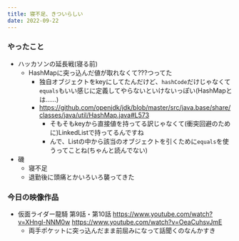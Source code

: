 ```yaml
---
title: 寝不足、きついらしい
date: 2022-09-22
---
```


### やったこと
+ ハッカソンの延長戦(寝る前)
  + HashMapに突っ込んだ値が取れなくて???つってた
    + 独自オブジェクトをkeyにしてたんだけど、`hashCode`だけじゃなくて`equals`もいい感じに定義してやらないといけないっぽい(HashMapとは……)
    + <https://github.com/openjdk/jdk/blob/master/src/java.base/share/classes/java/util/HashMap.java#L573>
      + そもそもkeyから直接値を持ってる訳じゃなくて(衝突回避のために)LinkedListで持ってるんですね
      + んで、Listの中から該当のオブジェクトを引くために`equals`を使うってことね(ちゃんと読んでない)
+ 磯
  + 寝不足
  + 退勤後に頭痛とかいろいろ襲ってきた

### 今日の映像作品
+ 仮面ライダー龍騎 第9話・第10話 <https://www.youtube.com/watch?v=XHngl-NNM0w> <https://www.youtube.com/watch?v=OeaCuhsvJmE>
  + 両手ポケットに突っ込んだまま前屈みになって話聞くのなんかすき
